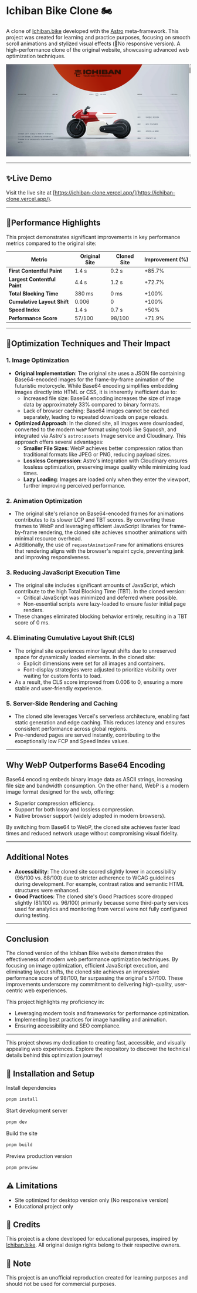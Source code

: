 # Ichiban Bike Clone 🏍️

A clone of [Ichiban.bike](https://www.ichiban.bike/) developed with the [Astro](https://astro.build/) meta-framework. This project was created for learning and practice purposes, focusing on smooth scroll animations and stylized visual effects (📴No responsive version).
A high-performance clone of the original website, showcasing advanced web optimization techniques.

![preview](thumbnail.png)

---

## ✨Live Demo

Visit the live site at [https://ichiban-clone.vercel.app/](https://ichiban-clone.vercel.app/).

---

## 🚀Performance Highlights

This project demonstrates significant improvements in key performance metrics compared to the original site:

| Metric                       | Original Site | Cloned Site | Improvement (%) |
| ---------------------------- | ------------- | ----------- | --------------- |
| **First Contentful Paint**   | 1.4 s         | 0.2 s       | +85.7%          |
| **Largest Contentful Paint** | 4.4 s         | 1.2 s       | +72.7%          |
| **Total Blocking Time**      | 380 ms        | 0 ms        | +100%           |
| **Cumulative Layout Shift**  | 0.006         | 0           | +100%           |
| **Speed Index**              | 1.4 s         | 0.7 s       | +50%            |
| **Performance Score**        | 57/100        | 98/100      | +71.9%          |

---

## 🔧Optimization Techniques and Their Impact

### 1. Image Optimization
- **Original Implementation**: The original site uses a JSON file containing Base64-encoded images for the frame-by-frame animation of the futuristic motorcycle. While Base64 encoding simplifies embedding images directly into HTML or CSS, it is inherently inefficient due to:
  - Increased file size: Base64 encoding increases the size of image data by approximately 33% compared to binary formats.
  - Lack of browser caching: Base64 images cannot be cached separately, leading to repeated downloads on page reloads.
- **Optimized Approach**: In the cloned site, all images were downloaded, converted to the modern `WebP` format using tools like Squoosh, and integrated via Astro's `astro:assets` Image service and Cloudinary. This approach offers several advantages:
  - **Smaller File Sizes**: WebP achieves better compression ratios than traditional formats like JPEG or PNG, reducing payload sizes.
  - **Lossless Compression**: Astro's integration with Cloudinary ensures lossless optimization, preserving image quality while minimizing load times.
  - **Lazy Loading**: Images are loaded only when they enter the viewport, further improving perceived performance.

### 2. Animation Optimization
- The original site's reliance on Base64-encoded frames for animations contributes to its slower LCP and TBT scores. By converting these frames to WebP and leveraging efficient JavaScript libraries for frame-by-frame rendering, the cloned site achieves smoother animations with minimal resource overhead.
- Additionally, the use of `requestAnimationFrame` for animations ensures that rendering aligns with the browser's repaint cycle, preventing jank and improving responsiveness.

### 3. Reducing JavaScript Execution Time
- The original site includes significant amounts of JavaScript, which contribute to the high Total Blocking Time (TBT). In the cloned version:
  - Critical JavaScript was minimized and deferred where possible.
  - Non-essential scripts were lazy-loaded to ensure faster initial page renders.
- These changes eliminated blocking behavior entirely, resulting in a TBT score of 0 ms.

### 4. Eliminating Cumulative Layout Shift (CLS)
- The original site experiences minor layout shifts due to unreserved space for dynamically loaded elements. In the cloned site:
  - Explicit dimensions were set for all images and containers.
  - Font-display strategies were adjusted to prioritize visibility over waiting for custom fonts to load.
- As a result, the CLS score improved from 0.006 to 0, ensuring a more stable and user-friendly experience.

### 5. Server-Side Rendering and Caching
- The cloned site leverages Vercel's serverless architecture, enabling fast static generation and edge caching. This reduces latency and ensures consistent performance across global regions.
- Pre-rendered pages are served instantly, contributing to the exceptionally low FCP and Speed Index values.

---

## Why WebP Outperforms Base64 Encoding
Base64 encoding embeds binary image data as ASCII strings, increasing file size and bandwidth consumption. On the other hand, WebP is a modern image format designed for the web, offering:
- Superior compression efficiency.
- Support for both lossy and lossless compression.
- Native browser support (widely adopted in modern browsers).

By switching from Base64 to WebP, the cloned site achieves faster load times and reduced network usage without compromising visual fidelity.

---

## Additional Notes
- **Accessibility**: The cloned site scored slightly lower in accessibility (96/100 vs. 88/100) due to stricter adherence to WCAG guidelines during development. For example, contrast ratios and semantic HTML structures were enhanced.
- **Good Practices**: The cloned site's Good Practices score dropped slightly (81/100 vs. 96/100) primarily because some third-party services used for analytics and monitoring from vercel were not fully configured during testing.

---

## Conclusion
The cloned version of the Ichiban Bike website demonstrates the effectiveness of modern web performance optimization techniques. By focusing on image optimization, efficient JavaScript execution, and eliminating layout shifts, the cloned site achieves an impressive performance score of 98/100, far surpassing the original's 57/100. These improvements underscore my commitment to delivering high-quality, user-centric web experiences.

This project highlights my proficiency in:
- Leveraging modern tools and frameworks for performance optimization.
- Implementing best practices for image handling and animation.
- Ensuring accessibility and SEO compliance.

---

This project shows my dedication to creating fast, accessible, and visually appealing web experiences. Explore the repository to discover the technical details behind this optimization journey!

## 🚀 Installation and Setup
Install dependencies
```bash
pnpm install
```

Start development server
```bash
pnpm dev
```

Build the site
```bash
pnpm build
```

Preview production version
```bash
pnpm preview
```

## ⚠️ Limitations

- Site optimized for desktop version only (No responsive version)
- Educational project only

## 🎨 Credits

This project is a clone developed for educational purposes, inspired by [Ichiban.bike](https://www.ichiban.bike/). All original design rights belong to their respective owners.

## 📝 Note

This project is an unofficial reproduction created for learning purposes and should not be used for commercial purposes.